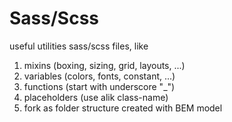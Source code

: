 # Sass/Scss

useful utilities sass/scss files, like
1. mixins (boxing, sizing, grid, layouts, ...)
2. variables (colors, fonts, constant, ...)
3. functions (start with underscore "_")
4. placeholders (use alik class-name)
5. fork as folder structure
created with BEM model
